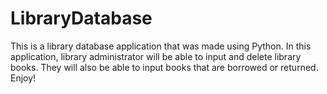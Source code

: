 # LibraryDatabase
This is a library database application that was made using Python. In this application, library administrator will be able to input and delete library books. They will also be able to input books that are borrowed or returned. Enjoy!
